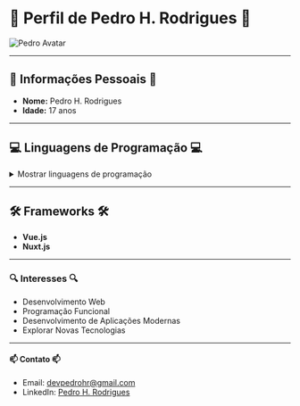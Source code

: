 # 🌟 **Perfil de Pedro H. Rodrigues** 🌟

![Pedro Avatar](link_para_sua_imagem)

---

## 🚀 Informações Pessoais 🚀
- **Nome:** Pedro H. Rodrigues
- **Idade:** 17 anos

---

## 💻 Linguagens de Programação 💻
<details>
  <summary>Mostrar linguagens de programação</summary>

  <div markdown="1">

  ### Coluna 1
  - **PHP**
  - **JavaScript**

  ### Coluna 2
  - **TypeScript**
  - **Go**

  </div>
</details>

---

## 🛠️ Frameworks 🛠️
- **Vue.js**
- **Nuxt.js**

---

### 🔍 Interesses 🔍
- Desenvolvimento Web
- Programação Funcional
- Desenvolvimento de Aplicações Modernas
- Explorar Novas Tecnologias

---

#### 📫 Contato 📫
- Email: devpedrohr@gmail.com
- LinkedIn: [Pedro H. Rodrigues](link_para_o_perfil_do_LinkedIn)
